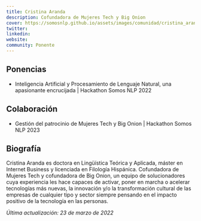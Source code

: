 ```yaml
---
title: Cristina Aranda
description: Cofundadora de Mujeres Tech y Big Onion
cover: https://somosnlp.github.io/assets/images/comunidad/cristina_aranda.jpg
twitter: 
linkedin: 
website: 
community: Ponente
---
```


## Ponencias

- Inteligencia Artificial y Procesamiento de Lenguaje Natural, una apasionante encrucijada | Hackathon Somos NLP 2022

<EventSummary
    description=""
    poster=""
    video="https://www.youtube.com/embed/GX4l3WhOy4o"
    name=""
    website=""
    twitter=""
    linkedin=""
    github=""
    bio=""
/>

## Colaboración

- Gestión del patrocinio de Mujeres Tech y Big Onion | Hackathon Somos NLP 2023

## Biografía

Cristina Aranda es doctora en Lingüística Teórica y Aplicada, máster en Internet Business y licenciada en Filología Hispánica. Cofundadora de Mujeres Tech y cofundadora de Big Onion, un equipo de solucionadores cuya experiencia les hace capaces de activar, poner en marcha o acelerar tecnologías más nuevas, la innovación y/o la transformación cultural de las empresas de cualquier tipo y sector siempre pensando en el impacto positivo de la tecnología en las personas.

*Última actualización: 23 de marzo de 2022*
